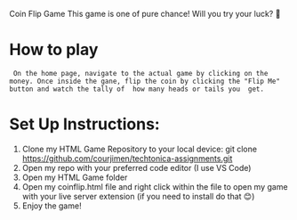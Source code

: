 Coin Flip Game 
This game is one of pure chance! Will you try your luck? 🥇

# How to play
     On the home page, navigate to the actual game by clicking on the money. Once inside the gane, flip the coin by clicking the "Flip Me" button and watch the tally of  how many heads or tails you  get.

# Set Up Instructions:
1. Clone my HTML Game Repository to your local device: 
git clone https://github.com/courjimen/techtonica-assignments.git
2. Open my repo with your preferred code editor (I use VS Code)
3. Open my HTML Game folder
4. Open my coinflip.html file and right click within the file to open my game with your live server extension (if you need to install do that 😊)
5. Enjoy the game!